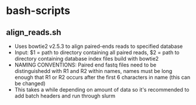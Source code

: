 # bash-scripts

## align_reads.sh
- Uses bowtie2 v2.5.3 to align paired-ends reads to specified database
- Input: $1 = path to directory containing all paired reads, $2 = path to directory containing database index files build with bowtie2
- NAMING CONVENTIONS: Paired end fastq files need to be distinguishedd with R1 and R2 within names, names must be long enough that R1 or R2 occurs after the first 6 characters in name (this can be changed)
- This takes a while depending on amount of data so it's recommended to add batch headers and run through slurm
  
